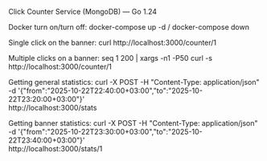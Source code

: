 Click Counter Service (MongoDB) — Go 1.24

Docker turn on/turn off:
docker-compose up -d / docker-compose down

Single click on the banner:
curl http://localhost:3000/counter/1

Multiple clicks on a banner:
seq 1 200 | xargs -n1 -P50 curl -s http://localhost:3000/counter/1

Getting general statistics:
curl -X POST -H "Content-Type: application/json" \
-d '{"from":"2025-10-22T22:40:00+03:00","to":"2025-10-22T23:20:00+03:00"}' \
http://localhost:3000/stats

Getting banner statistics:
curl -X POST -H "Content-Type: application/json" \
-d '{"from":"2025-10-22T23:30:00+03:00","to":"2025-10-22T23:40:00+03:00"}' \
http://localhost:3000/stats/1